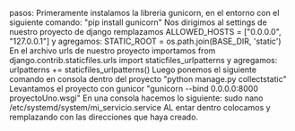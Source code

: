 pasos: 
Primeramente instalamos la libreria gunicorn, en el entorno con el siguiente comando: "pip install gunicorn"
Nos dirigimos al settings de nuestro proyecto de django remplazamos ALLOWED_HOSTS = ["0.0.0.0", "127.0.0.1"] y 
agregamos: STATIC_ROOT = os.path.join(BASE_DIR, 'static')
En el archivo urls de nuestro proyecto importamos from django.contrib.staticfiles.urls import staticfiles_urlpatterns y 
agregamos: urlpatterns += staticfiles_urlpatterns()
Luego ponemos el siguiente comando en consola dentro del proyecto "python manage.py collectstatic"
Levantamos el proyecto con gunicor "gunicorn --bind 0.0.0.0:8000 proyectoUno.wsgi"
En una consola hacemos lo siguiente: sudo nano /etc/systemd/system/mi_servicio.service
AL entar dentro colocamos y remplazando con las direcciones que haya creado.
